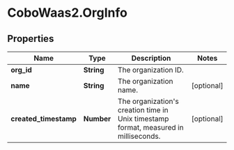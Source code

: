 # CoboWaas2.OrgInfo

## Properties

Name | Type | Description | Notes
------------ | ------------- | ------------- | -------------
**org_id** | **String** | The organization ID. | 
**name** | **String** | The organization name. | [optional] 
**created_timestamp** | **Number** | The organization&#39;s creation time in Unix timestamp format, measured in milliseconds. | [optional] 


